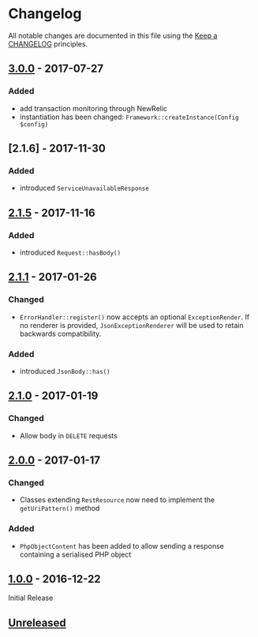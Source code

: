 # Changelog

All notable changes are documented in this file using the [Keep a CHANGELOG](http://keepachangelog.com/) principles.

## [3.0.0] - 2017-07-27

### Added

* add transaction monitoring through NewRelic
* instantiation has been changed: `Framework::createInstance(Config $config)`

## [2.1.6] - 2017-11-30

### Added

* introduced `ServiceUnavailableResponse`

## [2.1.5] - 2017-11-16

### Added

* introduced `Request::hasBody()`

## [2.1.1] - 2017-01-26

### Changed

* `ErrorHandler::register()` now accepts an optional `ExceptionRender`. If no renderer is provided, `JsonExceptionRenderer` will be used to retain backwards compatibility.

### Added

* introduced `JsonBody::has()`

## [2.1.0] - 2017-01-19

### Changed

* Allow body in `DELETE` requests

## [2.0.0] - 2017-01-17

### Changed

* Classes extending `RestResource` now need to implement the `getUriPattern()` method

### Added

* `PhpObjectContent` has been added to allow sending a response containing a serialised PHP object

## [1.0.0] - 2016-12-22

Initial Release

## [Unreleased]

[Unreleased]: https://github.com/kartenmacherei/rest-framework/compare/3.0.0...HEAD
[1.0.0]: https://github.com/kartenmacherei/rest-framework/releases/tag/1.0.0
[2.0.0]: https://github.com/kartenmacherei/rest-framework/releases/tag/2.0.0
[2.1.0]: https://github.com/kartenmacherei/rest-framework/releases/tag/2.1.0
[2.1.1]: https://github.com/kartenmacherei/rest-framework/releases/tag/2.1.1
[2.1.5]: https://github.com/kartenmacherei/rest-framework/releases/tag/2.1.5
[3.0.0]: https://github.com/kartenmacherei/rest-framework/releases/tag/3.0.0
